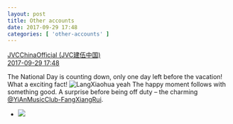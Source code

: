 ```yaml
---
layout: post
title: Other accounts
date: 2017-09-29 17:48
categories: [ 'other-accounts' ]
---
```


<div class="weibo-post-name">
  <a href="http://weibo.com/everio">JVCChinaOfficial (JVC建伍中国)</a>
</div>
<div class="weibo-info">
  <a href="http://weibo.com/2539816551/Fo4xHveQ8">2017-09-29 17:48</a>
</div>

The National Day is counting down, only one day left before the vacation! What a exciting fact! ![LangXiaohua yeah](http://img.t.sinajs.cn/t4/appstyle/expression/ext/normal/3b/lxhxixi_org.gif) The happy moment follows with something good. A surprise before being off duty – the charming [@YiAnMusicClub-FangXiangRui](http://weibo.com/u/6117583008).

<!-- more -->

<ul class="weibo-pic-list-1">
  <li class="weibo-pic">
    <a href="https://wx3.sinaimg.cn/mw690/97628667ly1fk0kpd32d0j22pg1wwu0y.jpg"><img src="https://wx3.sinaimg.cn/thumb150/97628667ly1fk0kpd32d0j22pg1wwu0y.jpg" /></a>
  </li>
</ul>
